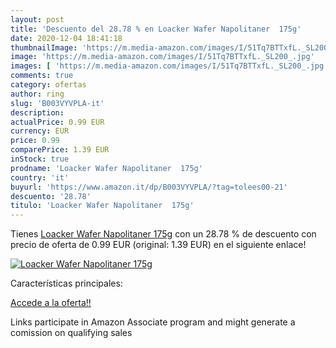 ```yaml
---
layout: post
title: 'Descuento del 28.78 % en Loacker Wafer Napolitaner  175g'
date: 2020-12-04 18:41:18
thumbnailImage: 'https://m.media-amazon.com/images/I/51Tq7BTTxfL._SL200_.jpg'
image: 'https://m.media-amazon.com/images/I/51Tq7BTTxfL._SL200_.jpg'
images: [ 'https://m.media-amazon.com/images/I/51Tq7BTTxfL._SL200_.jpg' ]
comments: true
category: ofertas
author: ring
slug: 'B003VYVPLA-it'
description:
actualPrice: 0.99 EUR
currency: EUR
price: 0.99
comparePrice: 1.39 EUR
inStock: true
prodname: 'Loacker Wafer Napolitaner  175g'
country: 'it'
buyurl: 'https://www.amazon.it/dp/B003VYVPLA/?tag=tolees00-21'
descuento: '28.78'
titulo: 'Loacker Wafer Napolitaner  175g'
---
```


Tienes [Loacker Wafer Napolitaner  175g](https://www.amazon.it/dp/B003VYVPLA/?tag=tolees00-21) con un 28.78 % de descuento con precio de oferta de 0.99 EUR (original: 1.39 EUR) en el siguiente enlace!

[![Loacker Wafer Napolitaner  175g](https://m.media-amazon.com/images/I/51Tq7BTTxfL._SL200_.jpg)](https://www.amazon.it/dp/B003VYVPLA/?tag=tolees00-21)

Características principales:


[Accede a la oferta!!](https://www.amazon.it/dp/B003VYVPLA/?tag=tolees00-21)

Links participate in Amazon Associate program and might generate a comission on qualifying sales



